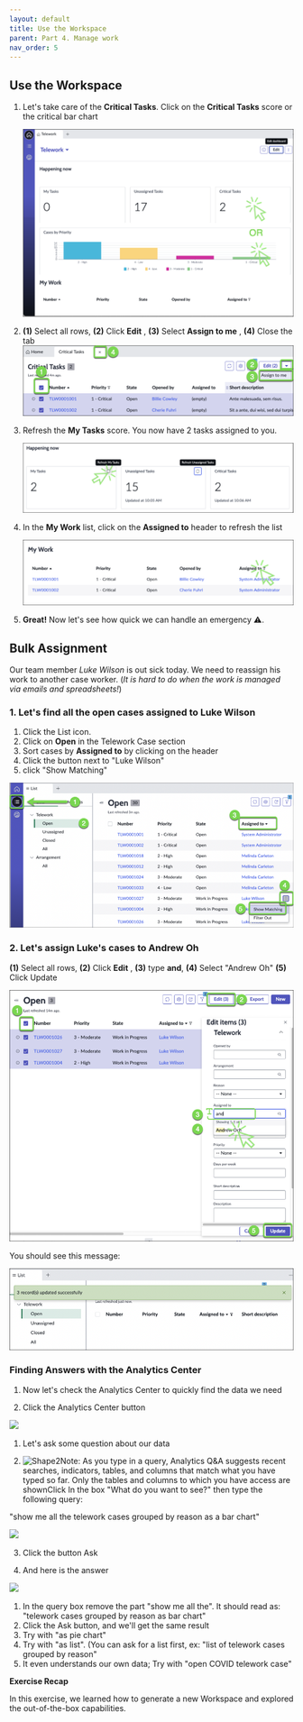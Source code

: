 ```yaml
---
layout: default
title: Use the Workspace
parent: Part 4. Manage work
nav_order: 5
---
```

## Use the Workspace



1. Let's take care of the **Critical Tasks**. Click on the **Critical Tasks** score or the critical bar chart

    ![relative](./workspace/Click_on_Critical_Tasks.png)

2. **(1)** Select all rows, **(2)** Click **Edit** , **(3)** Select **Assign to me** , **(4)** Close the tab
    ![relative](./workspace/Assign_to_me.png)

3. Refresh the **My Tasks** score. You now have 2 tasks assigned to you.

    ![relative](./workspace/refresh_my_tasks_score.png)

4. In the **My Work** list, click on the **Assigned to** header to refresh the list

    ![relative](./workspace/Click_Assigned_to_to_refresh_the_list.png)

17. **Great!** Now let's see how quick we can handle an emergency ⚠️.


## Bulk Assignment

Our team member _Luke Wilson_ is out sick today. We need to reassign his work to another case worker. (_It is hard to do when the work is managed via emails and spreadsheets!_)

### 1. Let's find all the open cases assigned to Luke Wilson

1. Click the List icon.
2. Click on **Open** in the Telework Case section
3. Sort cases by **Assigned to** by clicking on the header
4. Click the button next to "Luke Wilson" 
5. click "Show Matching"

![relative](./workspace/display_List_of_cases_assigned_to_Luke_Wilson.png)

### 2. Let's assign Luke's cases to Andrew Oh

**(1)** Select all rows, **(2)** Click **Edit** , **(3)** type **and**, **(4)** Select "Andrew Oh" **(5)** Click Update
 
 ![relative](./workspace/assign_to_Andrew.png)
    

You should see this message:

 ![relative](./workspace/message_record_updated.png)


### Finding Answers with the Analytics Center

1. Now let's check the Analytics Center to quickly find the data we need

2. Click the Analytics Center button

 ![](RackMultipart20221028-1-d1lmac_html_5a43ff5c1897c89a.png)

1. Let's ask some question about our data

2. ![Shape2](RackMultipart20221028-1-d1lmac_html_ff39988a991b3b0.gif)Note: As you type in a query, Analytics Q&A suggests recent searches, indicators, tables, and columns that match what you have typed so far. Only the tables and columns to which you have access are shownClick In the box "What do you want to see?" then type the following query:

 "show me all the telework cases grouped by reason as a bar chart"

 ![](RackMultipart20221028-1-d1lmac_html_d9a3306233b83d22.png)


3. Click the button Ask

1. And here is the answer

![](RackMultipart20221028-1-d1lmac_html_1f906e4639fa203f.png)

1. In the query box remove the part "show me all the". It should read as:
 "telework cases grouped by reason as bar chart"
2. Click the Ask button, and we'll get the same result
3. Try with "as pie chart"
4. Try with "as list". (You can ask for a list first, ex: "list of telework cases grouped by reason"
5. It even understands our own data; Try with "open COVID telework case"

**Exercise Recap**

In this exercise, we learned how to generate a new Workspace and explored the out-of-the-box capabilities.